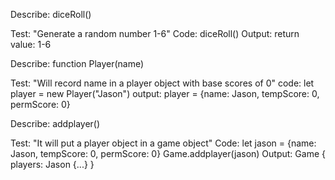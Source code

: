 Describe: diceRoll()

Test: "Generate a random number 1-6"
Code: diceRoll()
Output: return value: 1-6

Describe: function Player(name)

Test: "Will record name in a player object with base scores of 0"
code: let player = new Player("Jason")
output: player = {name: Jason, tempScore: 0, permScore: 0}

Describe: addplayer()

Test: "It will put a player object in a game object"
Code: let jason = {name: Jason, tempScore: 0, permScore: 0}
      Game.addplayer(jason)
Output: Game {
    players: 
        Jason {...}
}